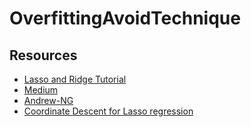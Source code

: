 # OverfittingAvoidTechnique

## Resources

* [Lasso and Ridge Tutorial](https://www.analyticsvidhya.com/blog/2016/01/complete-tutorial-ridge-lasso-regression-python/)
* [Medium](https://towardsdatascience.com/ridge-and-lasso-regression-a-complete-guide-with-python-scikit-learn-e20e34bcbf0b)
* [Andrew-NG](https://towardsdatascience.com/andrew-ngs-machine-learning-course-in-python-regularized-logistic-regression-lasso-regression-721f311130fb)
* [Coordinate Descent for Lasso regression](https://xavierbourretsicotte.github.io/lasso_implementation.html)